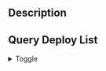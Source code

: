 ## Description

## Query Deploy List
<p><details>
<summary>Toggle</summary>
<pre><code>
**Replace me with query list (one per line)**
</code></pre>
</details></p>
